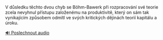 
V důsledku těchto dvou chyb se Böhm-Bawerk při rozpracování své teorie zcela nevyhnul přístupu založenému na produktivitě, který on sám tak vynikajícím způsobem odmítl ve svých kritických dějinách teorií kapitálu a úroku.

[🔊 Poslechnout audio](/data/7-paragraphs/audio/chapter_89/para_004-V-dsledku-tchto-dvou-chyb-se-Bhm-Bawerk-pi-roz.mp3)
